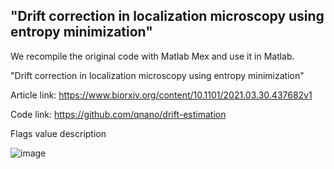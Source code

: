  "Drift correction in localization microscopy using entropy minimization"
-----------------------------------------------------------------------------------------
We recompile the original code with Matlab Mex and use it in Matlab. 

"Drift correction in localization microscopy using entropy minimization"

Article link:
https://www.biorxiv.org/content/10.1101/2021.03.30.437682v1

Code link:
https://github.com/qnano/drift-estimation


Flags value description

![image](https://user-images.githubusercontent.com/50471267/137835457-f17cc455-f7d9-4cf8-be8d-ec15f1f42870.png)


